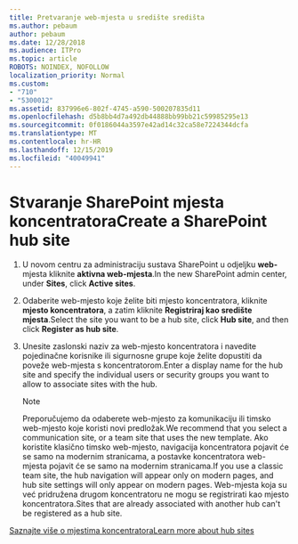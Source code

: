 ```yaml
---
title: Pretvaranje web-mjesta u središte središta
ms.author: pebaum
author: pebaum
ms.date: 12/28/2018
ms.audience: ITPro
ms.topic: article
ROBOTS: NOINDEX, NOFOLLOW
localization_priority: Normal
ms.custom:
- "710"
- "5300012"
ms.assetid: 837996e6-802f-4745-a590-500207835d11
ms.openlocfilehash: d5b8bb4d7a492db44888bb99bb21c59985295e13
ms.sourcegitcommit: 0f0186044a3597e42ad14c32ca58e7224344dcfa
ms.translationtype: MT
ms.contentlocale: hr-HR
ms.lasthandoff: 12/15/2019
ms.locfileid: "40049941"
---
```

# <a name="create-a-sharepoint-hub-site"></a><span data-ttu-id="b8f71-102">Stvaranje SharePoint mjesta koncentratora</span><span class="sxs-lookup"><span data-stu-id="b8f71-102">Create a SharePoint hub site</span></span>

1. <span data-ttu-id="b8f71-103">U novom centru za administraciju sustava SharePoint u odjeljku **web-** mjesta kliknite **aktivna web-mjesta**.</span><span class="sxs-lookup"><span data-stu-id="b8f71-103">In the new SharePoint admin center, under **Sites**, click **Active sites**.</span></span>

2. <span data-ttu-id="b8f71-104">Odaberite web-mjesto koje želite biti mjesto koncentratora, kliknite **mjesto koncentratora**, a zatim kliknite **Registriraj kao središte mjesta**.</span><span class="sxs-lookup"><span data-stu-id="b8f71-104">Select the site you want to be a hub site, click **Hub site**, and then click **Register as hub site**.</span></span>

3. <span data-ttu-id="b8f71-105">Unesite zaslonski naziv za web-mjesto koncentratora i navedite pojedinačne korisnike ili sigurnosne grupe koje želite dopustiti da poveže web-mjesta s koncentratorom.</span><span class="sxs-lookup"><span data-stu-id="b8f71-105">Enter a display name for the hub site and specify the individual users or security groups you want to allow to associate sites with the hub.</span></span>

    > [!NOTE]
    >  <span data-ttu-id="b8f71-106">Preporučujemo da odaberete web-mjesto za komunikaciju ili timsko web-mjesto koje koristi novi predložak.</span><span class="sxs-lookup"><span data-stu-id="b8f71-106">We recommend that you select a communication site, or a team site that uses the new template.</span></span> <span data-ttu-id="b8f71-107">Ako koristite klasično timsko web-mjesto, navigacija koncentratora pojavit će se samo na modernim stranicama, a postavke koncentratora web-mjesta pojavit će se samo na modernim stranicama.</span><span class="sxs-lookup"><span data-stu-id="b8f71-107">If you use a classic team site, the hub navigation will appear only on modern pages, and hub site settings will only appear on modern pages.</span></span> <span data-ttu-id="b8f71-108">Web-mjesta koja su već pridružena drugom koncentratoru ne mogu se registrirati kao mjesto koncentratora.</span><span class="sxs-lookup"><span data-stu-id="b8f71-108">Sites that are already associated with another hub can't be registered as a hub site.</span></span>
  
[<span data-ttu-id="b8f71-109">Saznajte više o mjestima koncentratora</span><span class="sxs-lookup"><span data-stu-id="b8f71-109">Learn more about hub sites</span></span>](https://go.microsoft.com/fwlink/?linkid=869149)
  